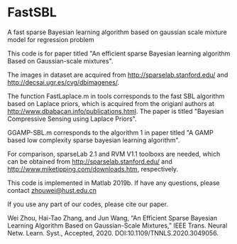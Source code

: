 # FastSBL
A fast sparse Bayesian learning algorithm based on gaussian scale mixture model for regression problem

This code is for paper titled "An efficient sparse Bayesian learning algorithm Based on Gaussian-scale mixtures". 

The images in dataset are acquired from http://sparselab.stanford.edu/ and http://decsai.ugr.es/cvg/dbimagenes/.

The function FastLaplace.m in tools corresponds to the fast SBL algorithm based on Laplace priors, which is acquired from the origianl authors at http://www.dbabacan.info/publications.html. The paper is titled "Bayesian Compressive Sensing using Laplace Priors". 

GGAMP-SBL.m corresponds to the algorithm 1 in paper titled "A GAMP based low complexity sparse bayesian learning algorithm".  

For comparison, sparseLab 2.1 and RVM V1.1 toolboxs are needed, which can be obtained from http://sparselab.stanford.edu/ and http://www.miketipping.com/downloads.htm, respectively. 

This code is implemented in Matlab 2019b. If have any questions, please contact zhouwei@hust.edu.cn

If you use any part of our codes, please cite our paper. 

Wei Zhou, Hai-Tao Zhang, and Jun Wang, “An Efficient Sparse Bayesian Learning Algorithm Based on Gaussian-Scale Mixtures,” IEEE Trans. Neural Netw. Learn. Syst., Accepted, 2020. DOI:10.1109/TNNLS.2020.3049056.

